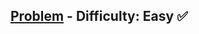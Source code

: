 [Problem](https://www.hackerrank.com/challenges/30-2d-arrays/problem) - Difficulty: Easy :white_check_mark:
---
